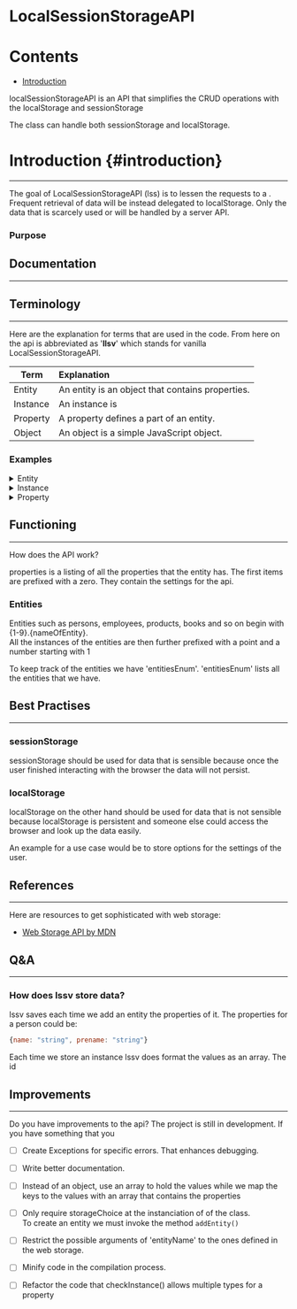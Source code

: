 # LocalSessionStorageAPI

# Contents

- [Introduction](#introduction)

localSessionStorageAPI is an API that simplifies the CRUD operations with the localStorage and sessionStorage

The class can handle both sessionStorage and localStorage.

# Introduction {#introduction}

---

The goal of LocalSessionStorageAPI (lss) is to lessen the requests to a . Frequent retrieval of data will be instead delegated to localStorage. Only the data that is scarcely used or will be handled by a server API.

### Purpose

## Documentation

---

## Terminology

---

Here are the explanation for terms that are used in the code. From here on the api is abbreviated as '**llsv**' which stands for vanilla LocalSessionStorageAPI.

| Term     | Explanation                                      |
| -------- | :----------------------------------------------- |
| Entity   | An entity is an object that contains properties. |
| Instance | An instance is                                   |
| Property | A property defines a part of an entity.          |
| Object   | An object is a simple JavaScript object.         |

### Examples

<details>
<summary>Entity</summary>
<p>If we take a Book as entity then it could have props such as 'title', 'pages', 'language', 'author_name', 'author_prename' and so on.</p>
</details>

<details>
<summary>Instance</summary>
<p>
Instance | An instance is an object with the blueprint of the entity. | The entity Book could have an instance as follows:

```javascript
 {title: "Pinocchio", author: "Carlo Collodi", pages: "200"}`
```

</p>
</details>

<details>
<summary>Property</summary>
<p>A book could have the properties 'title', 'author', 'pages'</p>
</details>

## Functioning

---

How does the API work?

properties is a listing of all the properties that the entity has.
The first items are prefixed with a zero. They contain the settings for the api.

### Entities

Entities such as persons, employees, products, books and so on begin with {1-9}.{nameOfEntity}. </br>
All the instances of the entities are then further prefixed with a point and a number starting with 1

To keep track of the entities we have 'entitiesEnum'. 'entitiesEnum' lists all the entities that we have.

## Best Practises

---

### sessionStorage

sessionStorage should be used for data that is sensible because once the user finished interacting with the browser the data will not persist.

### localStorage

localStorage on the other hand should be used for data that is not sensible because localStorage is persistent and someone else could access the browser and look up the data easily.

An example for a use case would be to store options for the settings of the user.

## References

---

Here are resources to get sophisticated with web storage:

- [Web Storage API by MDN](https://developer.mozilla.org/en-US/docs/Web/API/Web_Storage_API)

## Q&A

---

### How does lssv store data?

lssv saves each time we add an entity the properties of it. The properties for a person could be:

```javascript
{name: "string", prename: "string"}
```

Each time we store an instance lssv does format the values as an array. The id

## Improvements

---

Do you have improvements to the api? The project is still in development. If you have something that you

- [ ] Create Exceptions for specific errors. That enhances debugging.

- [ ] Write better documentation.

- [ ] Instead of an object, use an array to hold the values while we map the keys to the values with an array that contains the properties

- [ ] Only require storageChoice at the instanciation of of the class. </br> To create an entity we must invoke the method `addEntity()`

- [ ] Restrict the possible arguments of 'entityName' to the ones defined in the web storage.

- [ ] Minify code in the compilation process.

- [ ] Refactor the code that checkInstance() allows multiple types for a property
